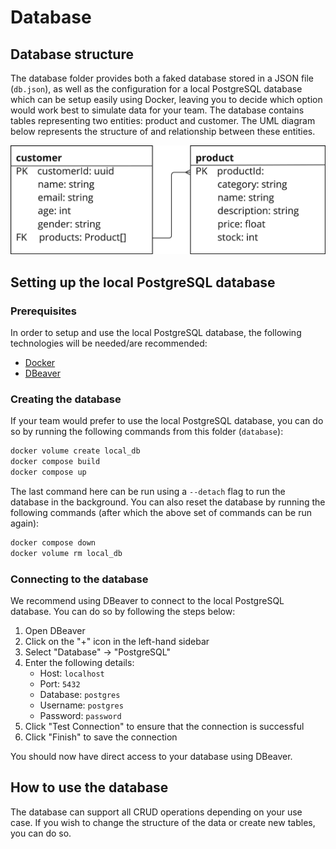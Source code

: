 # Database

## Database structure

The database folder provides both a faked database stored in a JSON file (`db.json`), as well as the configuration for a local PostgreSQL database which can be setup easily using Docker, leaving you to decide which option would work best to simulate data for your team. The database contains tables representing two entities: product and customer. The UML diagram below represents the structure of and relationship between these entities.

![](image.png)

## Setting up the local PostgreSQL database

### Prerequisites

In order to setup and use the local PostgreSQL database, the following technologies will be needed/are recommended:

- [Docker](https://www.docker.com/)
- [DBeaver](https://dbeaver.io/)

### Creating the database

If your team would prefer to use the local PostgreSQL database, you can do so by running the following commands from this folder (`database`):

```bash
docker volume create local_db
docker compose build
docker compose up
```

The last command here can be run using a `--detach` flag to run the database in the background. You can also reset the database by running the following commands (after which the above set of commands can be run again):

```bash
docker compose down
docker volume rm local_db
```

### Connecting to the database

We recommend using DBeaver to connect to the local PostgreSQL database. You can do so by following the steps below:

1. Open DBeaver
2. Click on the "+" icon in the left-hand sidebar
3. Select "Database" -> "PostgreSQL"
4. Enter the following details:
   - Host: `localhost`
   - Port: `5432`
   - Database: `postgres`
   - Username: `postgres`
   - Password: `password`
5. Click "Test Connection" to ensure that the connection is successful
6. Click "Finish" to save the connection

You should now have direct access to your database using DBeaver.

## How to use the database

The database can support all CRUD operations depending on your use case. If you wish to change the structure of the data or create new tables, you can do so.
